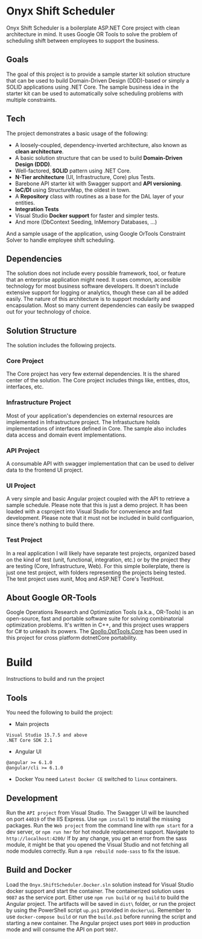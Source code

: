 # Onyx Shift Scheduler
Onyx Shift Scheduler is a boilerplate ASP.NET Core project with clean architecture in mind. 
It uses Google OR Tools to solve the problem of scheduling shift between employees to support the business.

## Goals
The goal of this project is to provide a sample starter kit solution structure that can be used to build Domain-Driven Design (DDD)-based or simply a SOLID applications using .NET Core. 
The sample business idea in the starter kit can be used to automatically solve scheduling problems with multiple constraints.

## Tech
The project demonstrates a basic usage of the following:
- A loosely-coupled, dependency-inverted architecture, also known as **clean architecture**.
- A basic solution structure that can be used to build **Domain-Driven Design (DDD)**.
- Well-factored, **SOLID** pattern using .NET Core.
- **N-Tier architecture** (UI, Infrastructure, Core) plus Tests.
- Barebone API starter kit with Swagger support and **API versioning**.
- **IoC/DI** using StructureMap, the oldest in town.
- A **Repository** class with routines as a base for the DAL layer of your entities.
- **Integration Tests**
- Visual Studio **Docker support** for faster and simpler tests.
- And more (DbContext Seeding, InMemory Databases, ...)

And a sample usage of the application, using Google OrTools Constraint Solver to handle employee shift scheduling. 

## Dependencies
The solution does not include every possible framework, tool, or feature that an enterprise application might need. It uses common, accessible technology for most business software developers. It doesn't include extensive support for logging or analytics, though these can all be added easily. The nature of this architecture is to support modularity and encapsulation. Most so many current dependencies can easily be swapped out for your technology of choice.

## Solution Structure
The solution includes the following projects.

### Core Project
The Core project has very few external dependencies. It is the shared center of the solution. The Core project includes things like, entities, dtos, interfaces, etc.

### Infrastructure Project
Most of your application's dependencies on external resources are implemented in Infrastructure project. The Infrastucture holds implementations of interfaces defined in Core. The sample also includes data access and domain event implementations.

### API Project
A consumable API with swagger implementation that can be used to deliver data to the frontend UI project. 

### UI Project
A very simple and basic Angular project coupled with the API to retrieve a sample schedule. Please note that this is just a demo project. It has been loaded with a csproject into Visual Studio for convenience and fast development. Please note that it must not be included in build configuarion, since there's nothing to build there. 

### Test Project
In a real application I will likely have separate test projects, organized based on the kind of test (unit, functional, integration, etc.) or by the project they are testing (Core, Infrastructure, Web). 
For this simple boilerplate, there is just one test project, with folders representing the projects being tested. The test project uses xunit, Moq and ASP.NET Core's TestHost.

## About Google OR-Tools

Google Operations Research and Optimization Tools (a.k.a., OR-Tools) is an open-source, fast and portable software suite for solving combinatorial optimization problems. It's written in C++, and this project uses wrappers for C# to unleash its powers.
The [Qoollo.OptTools.Core](https://www.nuget.org/packages/Qoollo.OptTools.Core/) has been used in this project for cross platform dotnetCore portability.

# Build
Instructions to build and run the project

## Tools
You need the following to build the project: 

- Main projects
```
Visual Studio 15.7.5 and above
.NET Core SDK 2.1
```

- Angular UI
```
@angular >= 6.1.0
@angular/cli >= 6.1.0
```

- Docker
You need `Latest Docker CE` switched to `linux` containers.

## Development

Run the `API project` from Visual Studio. The Swagger UI will be launched on port `44019` of the IIS Express.
Use `npm install` to install the missing packages. 
Run the `Web project` from the command line with `npm start` for a dev server, or `npm run hmr` for hot module replacement support. Navigate to `http://localhost:4200/`
If by any change, you get an error from the sass module, it might be that you opened the Visual Studio and not fetching all node modules correctly. Run a `npm rebuild node-sass` to fix the issue.

## Build and Docker

Load the `Onyx.ShiftScheduler.Docker.sln` solution instead for Visual Studio docker support and start the container. The containerized solution uses `9087` as the service port.
Either use `npm run build` or `ng build` to build the Angular project. The artifacts will be saved in `dist\` folder, or run the project by using the PowerShell script `up.ps1` provided in `docker\ui`.
Remember to use `docker-compose build` or run the `build.ps1` before running the script and starting a new container. 
The Angular project uses port `9089` in production mode and will consume the API on port `9087`.
